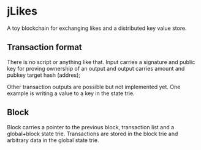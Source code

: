 # jLikes

A toy blockchain for exchanging likes and a distributed key value store.

## Transaction format
There is no script or anything like that.
Input carries a signature and public key for proving ownership of an output and output carries amount and pubkey target hash (addres);

Other transaction outputs are possible but not implemented yet. One example is writing a value to a key in the state trie.

## Block
Block carries a pointer to the previous block, transaction list and a global+block state trie.
Transactions are stored in the block trie and arbitrary data in the global state trie.